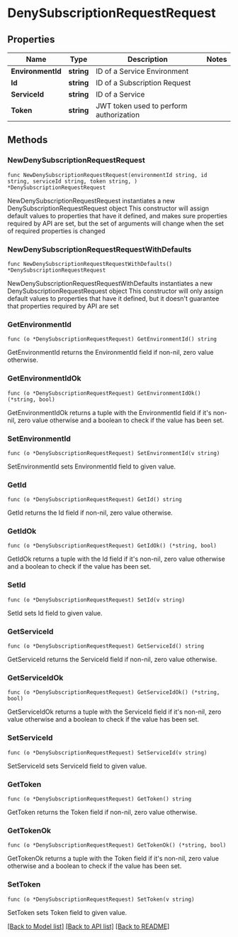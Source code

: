 # DenySubscriptionRequestRequest

## Properties

Name | Type | Description | Notes
------------ | ------------- | ------------- | -------------
**EnvironmentId** | **string** | ID of a Service Environment | 
**Id** | **string** | ID of a Subscription Request | 
**ServiceId** | **string** | ID of a Service | 
**Token** | **string** | JWT token used to perform authorization | 

## Methods

### NewDenySubscriptionRequestRequest

`func NewDenySubscriptionRequestRequest(environmentId string, id string, serviceId string, token string, ) *DenySubscriptionRequestRequest`

NewDenySubscriptionRequestRequest instantiates a new DenySubscriptionRequestRequest object
This constructor will assign default values to properties that have it defined,
and makes sure properties required by API are set, but the set of arguments
will change when the set of required properties is changed

### NewDenySubscriptionRequestRequestWithDefaults

`func NewDenySubscriptionRequestRequestWithDefaults() *DenySubscriptionRequestRequest`

NewDenySubscriptionRequestRequestWithDefaults instantiates a new DenySubscriptionRequestRequest object
This constructor will only assign default values to properties that have it defined,
but it doesn't guarantee that properties required by API are set

### GetEnvironmentId

`func (o *DenySubscriptionRequestRequest) GetEnvironmentId() string`

GetEnvironmentId returns the EnvironmentId field if non-nil, zero value otherwise.

### GetEnvironmentIdOk

`func (o *DenySubscriptionRequestRequest) GetEnvironmentIdOk() (*string, bool)`

GetEnvironmentIdOk returns a tuple with the EnvironmentId field if it's non-nil, zero value otherwise
and a boolean to check if the value has been set.

### SetEnvironmentId

`func (o *DenySubscriptionRequestRequest) SetEnvironmentId(v string)`

SetEnvironmentId sets EnvironmentId field to given value.


### GetId

`func (o *DenySubscriptionRequestRequest) GetId() string`

GetId returns the Id field if non-nil, zero value otherwise.

### GetIdOk

`func (o *DenySubscriptionRequestRequest) GetIdOk() (*string, bool)`

GetIdOk returns a tuple with the Id field if it's non-nil, zero value otherwise
and a boolean to check if the value has been set.

### SetId

`func (o *DenySubscriptionRequestRequest) SetId(v string)`

SetId sets Id field to given value.


### GetServiceId

`func (o *DenySubscriptionRequestRequest) GetServiceId() string`

GetServiceId returns the ServiceId field if non-nil, zero value otherwise.

### GetServiceIdOk

`func (o *DenySubscriptionRequestRequest) GetServiceIdOk() (*string, bool)`

GetServiceIdOk returns a tuple with the ServiceId field if it's non-nil, zero value otherwise
and a boolean to check if the value has been set.

### SetServiceId

`func (o *DenySubscriptionRequestRequest) SetServiceId(v string)`

SetServiceId sets ServiceId field to given value.


### GetToken

`func (o *DenySubscriptionRequestRequest) GetToken() string`

GetToken returns the Token field if non-nil, zero value otherwise.

### GetTokenOk

`func (o *DenySubscriptionRequestRequest) GetTokenOk() (*string, bool)`

GetTokenOk returns a tuple with the Token field if it's non-nil, zero value otherwise
and a boolean to check if the value has been set.

### SetToken

`func (o *DenySubscriptionRequestRequest) SetToken(v string)`

SetToken sets Token field to given value.



[[Back to Model list]](../README.md#documentation-for-models) [[Back to API list]](../README.md#documentation-for-api-endpoints) [[Back to README]](../README.md)


